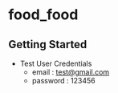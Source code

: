 # food_food


## Getting Started

 - Test User Credentials
   - email : test@gmail.com
   - password : 123456